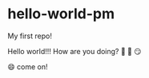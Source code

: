 # hello-world-pm
My first repo!

Hello world!!! How are you doing? 
:pizza: :beer: :smirk:


:smile: come on!
